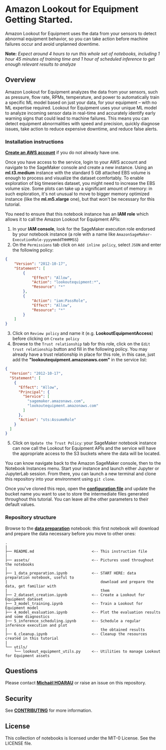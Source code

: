 # Amazon Lookout for Equipment Getting Started.
Amazon Lookout for Equipment uses the data from your sensors to detect abnormal equipment behavior, so you can take action before machine failures occur and avoid unplanned downtime.

**Note:** *Expect around 4 hours to run this whole set of notebooks, including 1 hour 45 minutes of training time and 1 hour of scheduled inference to get enough relevant results to analyze*

## Overview
Amazon Lookout for Equipment analyzes the data from your sensors, such as pressure, flow rate, RPMs, temperature, and power to automatically train a specific ML model based on just your data, for your equipment – with no ML expertise required. Lookout for Equipment uses your unique ML model to analyze incoming sensor data in real-time and accurately identify early warning signs that could lead to machine failures. This means you can detect equipment abnormalities with speed and precision, quickly diagnose issues, take action to reduce expensive downtime, and reduce false alerts.

### Installation instructions
[**Create an AWS account**](https://portal.aws.amazon.com/gp/aws/developer/registration/index.html) if you do not already have one.

Once you have access to the service, login to your AWS account and navigate to the SageMaker console and create a new instance. Using an **ml.t3.medium** instance with the standard 5 GB attached EBS volume is enough to process and visualize the dataset comfortably. To enable exploration of big timeseries dataset, you might need to increase the EBS volume size. Some plots can take up a significant amount of memory: in such exploration, it's not unusual to move to bigger memory optimized instance (like the **ml.m5.xlarge** one), but that won't be necessary for this tutorial.

You need to ensure that this notebook instance has an **IAM role** which allows it to call the Amazon Lookout for Equipment APIs:

1. In your **IAM console**, look for the SageMaker execution role endorsed by your notebook instance (a role with a name like `AmazonSageMaker-ExecutionRole-yyyymmddTHHMMSS`)
2. On the `Permissions` tab click on `Add inline policy`, select `JSON` and enter the following policy:

```json
{
    "Version": "2012-10-17",
    "Statement": [
        {
            "Effect": "Allow",
            "Action": "lookoutequipment:*",
            "Resource": "*"
        },
        {
            "Action": "iam:PassRole",
            "Effect": "Allow",
            "Resource": "*"
        }
    ]
}
```
3. Click on `Review policy` and name it (e.g. **LookoutEquipmentAccess**) before clicking on `Create policy`
4. Browse to the `Trust relationship` tab for this role, click on the `Edit trust relationship` button and fill in the following policy. You may already have a trust relationship in place for this role, in this case, just add the **"lookoutequipment.amazonaws.com"** in the service list:

```json
{
  "Version": "2012-10-17",
  "Statement": [
    {
      "Effect": "Allow",
      "Principal": {
        "Service": [
          "sagemaker.amazonaws.com",
          "lookoutequipment.amazonaws.com"
        ]
      },
      "Action": "sts:AssumeRole"
    }
  ]
}
```
5. Click on `Update the Trust Policy`: your SageMaker notebook instance can now call the Lookout for Equipment APIs and the service will have the appropriate access to the S3 buckets where the data will be located.

You can know navigate back to the Amazon SageMaker console, then to the Notebook Instances menu. Start your instance and launch either Jupyter or JupyterLab session. From there, you can launch a new terminal and clone this repository into your environment using `git clone`.

Once you've cloned this repo, open the [**configuration file**](config.py) and update the bucket name you want to use to store the intermediate files generated throughout this tutorial. You can leave all the other parameters to their default values.

### Repository structure
Browse to the [**data preparation**](1_data_preparation.ipynb) notebook: this first notebook will download and prepare the data necessary before you move to other ones:

```
.
|
├── README.md                          <-- This instruction file
|
├── assets/                            <-- Pictures used throughout the notebooks
|
├── 1_data_preparation.ipynb           <-- START HERE: data preparation notebook, useful to
|                                          download and prepare the data, get familiar with
|                                          them
├── 2_dataset_creation.ipynb           <-- Create a Lookout for Equipment dataset
├── 3_model_training.ipynb             <-- Train a Lookout for Equipment model
├── 4_model_evaluation.ipynb           <-- Plot the evaluation results and some diagnostics
├── 5_inference_scheduling.ipynb       <-- Schedule a regular inference execution and plot
|                                          the obtained results
├── 6_cleanup.ipynb                    <-- Cleanup the resources created in this tutorial
|
└── utils/
    └── lookout_equipment_utils.py     <-- Utilities to manage Lookout for Equipment assets
```

## Questions

Please contact [**Michaël HOARAU**](mailto:michoara@amazon.fr) or raise an issue on this repository.

## Security

See [**CONTRIBUTING**](CONTRIBUTING.md#security-issue-notifications) for more information.

## License
This collection of notebooks is licensed under the MIT-0 License. See the LICENSE file.